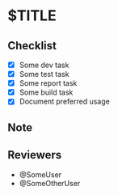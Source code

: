 # $TITLE

<!-- Description, in detail. -->

## Checklist
* [x] Some dev task
* [x] Some test task
* [x] Some report task
* [x] Some build task
* [x] Document preferred usage

## Note

<!-- General notes and words of wisdom. -->

## Reviewers
* @SomeUser
* @SomeOtherUser
